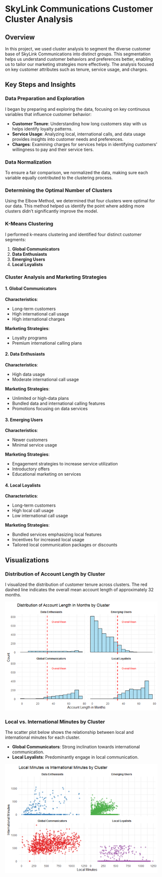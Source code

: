 # SkyLink Communications Customer Cluster Analysis

## Overview

In this project, we used cluster analysis to segment the diverse customer base of SkyLink Communications into distinct groups. This segmentation helps us understand customer behaviors and preferences better, enabling us to tailor our marketing strategies more effectively. The analysis focused on key customer attributes such as tenure, service usage, and charges.

## Key Steps and Insights

### Data Preparation and Exploration

I began by preparing and exploring the data, focusing on key continuous variables that influence customer behavior:

- **Customer Tenure**: Understanding how long customers stay with us helps identify loyalty patterns.
- **Service Usage**: Analyzing local, international calls, and data usage provides insights into customer needs and preferences.
- **Charges**: Examining charges for services helps in identifying customers' willingness to pay and their service tiers.

### Data Normalization

To ensure a fair comparison, we normalized the data, making sure each variable equally contributed to the clustering process.

### Determining the Optimal Number of Clusters

Using the Elbow Method, we determined that four clusters were optimal for our data. This method helped us identify the point where adding more clusters didn’t significantly improve the model.

### K-Means Clustering

I performed k-means clustering and identified four distinct customer segments:

1. **Global Communicators**
2. **Data Enthusiasts**
3. **Emerging Users**
4. **Local Loyalists**

### Cluster Analysis and Marketing Strategies

#### 1. Global Communicators

**Characteristics**:
- Long-term customers
- High international call usage
- High international charges

**Marketing Strategies**:
- Loyalty programs
- Premium international calling plans

#### 2. Data Enthusiasts

**Characteristics**:
- High data usage
- Moderate international call usage

**Marketing Strategies**:
- Unlimited or high-data plans
- Bundled data and international calling features
- Promotions focusing on data services

#### 3. Emerging Users

**Characteristics**:
- Newer customers
- Minimal service usage

**Marketing Strategies**:
- Engagement strategies to increase service utilization
- Introductory offers
- Educational marketing on services

#### 4. Local Loyalists

**Characteristics**:
- Long-term customers
- High local call usage
- Low international call usage

**Marketing Strategies**:
- Bundled services emphasizing local features
- Incentives for increased local usage
- Tailored local communication packages or discounts

## Visualizations

### Distribution of Account Length by Cluster

I visualized the distribution of customer tenure across clusters. The red dashed line indicates the overall mean account length of approximately 32 months.

![Distribution of Account Length in Months by Cluster](../images/cluster/unnamed-chunk-18-1.png)

### Local vs. International Minutes by Cluster

The scatter plot below shows the relationship between local and international minutes for each cluster.

- **Global Communicators**: Strong inclination towards international communication.
- **Local Loyalists**: Predominantly engage in local communication.

![Local Minutes vs International Minutes by Cluster](../images/cluster/unnamed-chunk-19-1.png)
